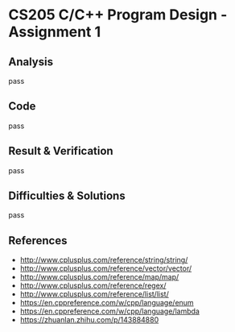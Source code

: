 # CS205 C/C++ Program Design - Assignment 1

## Analysis
pass


## Code
pass


## Result & Verification
pass


## Difficulties & Solutions
pass


## References
- http://www.cplusplus.com/reference/string/string/
- http://www.cplusplus.com/reference/vector/vector/
- http://www.cplusplus.com/reference/map/map/
- http://www.cplusplus.com/reference/regex/
- http://www.cplusplus.com/reference/list/list/
- https://en.cppreference.com/w/cpp/language/enum
- https://en.cppreference.com/w/cpp/language/lambda
- https://zhuanlan.zhihu.com/p/143884880

